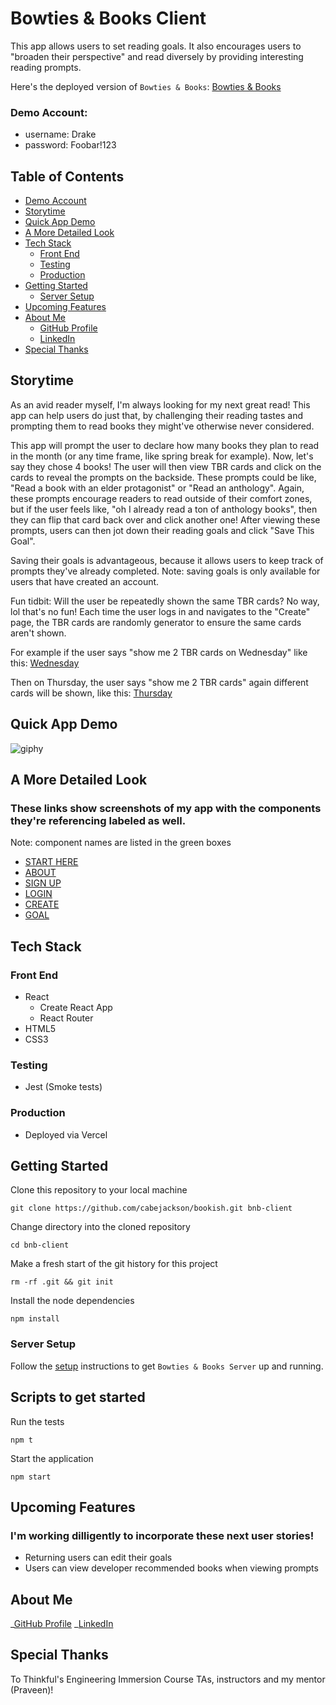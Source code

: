 # Bowties & Books Client

This app allows users to set reading goals.
It also encourages users to "broaden their perspective" and read diversely by providing interesting reading prompts.

Here's the deployed version of `Bowties & Books`: [Bowties & Books](https://bookish-client.vercel.app/ "Bowties-and-Books")

### Demo Account:

- username: Drake
- password: Foobar!123

## Table of Contents

- [Demo Account](#Demo-Account)
- [Storytime](#Storytime)
- [Quick App Demo](#Quick-App-Demo)
- [A More Detailed Look](#A-More-Detailed-Look)
- [Tech Stack](#Tech-Stack)
  - [Front End](#Front-End)
  - [Testing](#Testing)
  - [Production](#Production)
- [Getting Started](#Getting-Started)
  - [Server Setup](#Server-Setup)
- [Upcoming Features](#Upcoming-Features)
- [About Me](#About-Me)
  - [GitHub Profile](https://github.com/cabejackson)
  - [LinkedIn](https://www.linkedin.com/in/caleb-jackson-cabe/)
- [Special Thanks](#Special-Thanks)

## Storytime

As an avid reader myself, I'm always looking for my next great read! This app can help users do just that, by challenging their reading tastes and prompting them to read books they might've otherwise never considered.

This app will prompt the user to declare how many books they plan to read in the month (or any time frame, like spring break for example). Now, let's say they chose 4 books! The user will then view TBR cards and click on the cards to reveal the prompts on the backside. These prompts could be like, "Read a book with an elder protagonist" or "Read an anthology". Again, these prompts encourage readers to read outside of their comfort zones, but if the user feels like, "oh I already read a ton of anthology books", then they can flip that card back over and click another one! After viewing these prompts, users can then jot down their reading goals and click "Save This Goal".

Saving their goals is advantageous, because it allows users to keep track of prompts they've already completed. Note: saving goals is only available for users that have created an account.

Fun tidbit:
Will the user be repeatedly shown the same TBR cards? No way, lol that's no fun! Each time the user logs in and navigates to the "Create" page, the TBR cards are randomly generator to ensure the same cards aren't shown.

For example if the user says "show me 2 TBR cards on Wednesday" like this:
[Wednesday](https://imgur.com/a/gct0JEY)

Then on Thursday, the user says "show me 2 TBR cards" again different cards will be shown, like this:
[Thursday](https://imgur.com/a/nVWjIKN)

## Quick App Demo

![giphy](https://media.giphy.com/media/AUJnEt2yVTnyfViugs/giphy.gif)

## A More Detailed Look

### These links show screenshots of my app with the components they're referencing labeled as well.

Note: component names are listed in the green boxes

- [START HERE](https://imgur.com/a/BWxNwNw)
- [ABOUT](https://imgur.com/a/I0Ag4tv)
- [SIGN UP](https://imgur.com/a/k8Repzt)
- [LOGIN](https://imgur.com/a/MHjs696)
- [CREATE](https://imgur.com/a/NoXozEx)
- [GOAL](https://imgur.com/a/Foui1Vd)

## Tech Stack

### Front End

- React
  - Create React App
  - React Router
- HTML5
- CSS3

### Testing

- Jest (Smoke tests)

### Production

- Deployed via Vercel

## Getting Started

Clone this repository to your local machine

```
git clone https://github.com/cabejackson/bookish.git bnb-client
```

Change directory into the cloned repository

```
cd bnb-client
```

Make a fresh start of the git history for this project

```
rm -rf .git && git init
```

Install the node dependencies

```
npm install
```

### Server Setup

Follow the [setup](https://github.com/cabejackson/bookish-backend) instructions to get `Bowties & Books Server` up and running.

## Scripts to get started

Run the tests

```
npm t
```

Start the application

```
npm start
```

## Upcoming Features

### I'm working dilligently to incorporate these next user stories!

- Returning users can edit their goals
- Users can view developer recommended books when viewing prompts

## About Me

_[GitHub Profile](https://github.com/cabejackson)
_[LinkedIn](https://www.linkedin.com/in/caleb-jackson-cabe/)

## Special Thanks

To Thinkful's Engineering Immersion Course TAs, instructors and my mentor (Praveen)!
